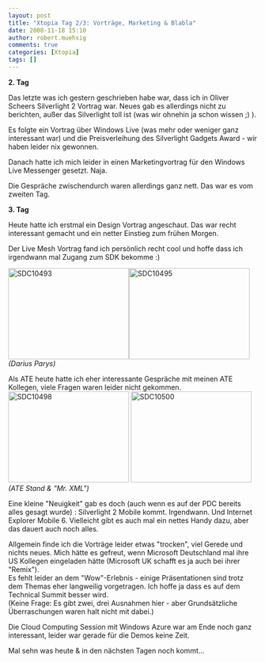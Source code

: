 ```yaml
---
layout: post
title: "Xtopia Tag 2/3: Vorträge, Marketing & Blabla"
date: 2008-11-18 15:10
author: robert.muehsig
comments: true
categories: [Xtopia]
tags: []
---
```

<p><strong>2. Tag</strong></p>  <p>Das letzte was ich gestern geschrieben habe war, dass ich in Oliver Scheers Silverlight 2 Vortrag war. Neues gab es allerdings nicht zu berichten, au&#223;er das Silverlight toll ist (was wir ohnehin ja schon wissen ;) ).</p>  <p>Es folgte ein Vortrag &#252;ber Windows Live (was mehr oder weniger ganz interessant war) und die Preisverleihung des Silverlight Gadgets Award - wir haben leider nix gewonnen.</p>  <p>Danach hatte ich mich leider in einen Marketingvortrag f&#252;r den Windows Live Messenger gesetzt. Naja.</p>  <p>Die Gespr&#228;che zwischendurch waren allerdings ganz nett. Das war es vom zweiten Tag.</p>  <p><strong>3. Tag</strong></p>  <p>Heute hatte ich erstmal ein Design Vortrag angeschaut. Das war recht interessant gemacht und ein netter Einstieg zum fr&#252;hen Morgen.</p>  <p>Der Live Mesh Vortrag fand ich pers&#246;nlich recht cool und hoffe dass ich irgendwann mal Zugang zum SDK bekomme :)</p>  <p><a href="{{BASE_PATH}}/assets/wp-images/sdc10493.jpg"><img style="border-right: 0px; border-top: 0px; border-left: 0px; border-bottom: 0px" height="184" alt="SDC10493" src="{{BASE_PATH}}/assets/wp-images/sdc10493-thumb.jpg" width="244" border="0" /></a><a href="{{BASE_PATH}}/assets/wp-images/sdc10495.jpg"><img style="border-right: 0px; border-top: 0px; border-left: 0px; border-bottom: 0px" height="184" alt="SDC10495" src="{{BASE_PATH}}/assets/wp-images/sdc10495-thumb.jpg" width="244" border="0" /></a>     <br /><em>(Darius Parys)</em>&#160;</p>  <p>Als ATE heute hatte ich eher interessante Gespr&#228;che mit meinen ATE Kollegen, viele Fragen waren leider nicht gekommen.   <br /><a href="{{BASE_PATH}}/assets/wp-images/sdc10498.jpg"><img style="border-right: 0px; border-top: 0px; border-left: 0px; border-bottom: 0px" height="184" alt="SDC10498" src="{{BASE_PATH}}/assets/wp-images/sdc10498-thumb.jpg" width="244" border="0" /></a> <a href="{{BASE_PATH}}/assets/wp-images/sdc10500.jpg"><img style="border-right: 0px; border-top: 0px; border-left: 0px; border-bottom: 0px" height="184" alt="SDC10500" src="{{BASE_PATH}}/assets/wp-images/sdc10500-thumb.jpg" width="244" border="0" /></a>     <br /><em>(ATE Stand &amp; &quot;Mr. XML&quot;)</em></p>  <p>Eine kleine &quot;Neuigkeit&quot; gab es doch (auch wenn es auf der PDC bereits alles gesagt wurde) : Silverlight 2 Mobile kommt. Irgendwann. Und Internet Explorer Mobile 6. Vielleicht gibt es auch mal ein nettes Handy dazu, aber das dauert auch noch alles.</p>  <p>Allgemein finde ich die Vortr&#228;ge leider etwas &quot;trocken&quot;, viel Gerede und nichts neues. Mich h&#228;tte es gefreut, wenn Microsoft Deutschland mal ihre US Kollegen eingeladen h&#228;tte (Microsoft UK schafft es ja auch bei ihrer &quot;Remix&quot;).   <br />Es fehlt leider an dem &quot;Wow&quot;-Erlebnis - einige Pr&#228;sentationen sind trotz dem Themas eher langweilig vorgetragen. Ich hoffe ja dass es auf dem Technical Summit besser wird.    <br />(Keine Frage: Es gibt zwei, drei Ausnahmen hier - aber Grunds&#228;tzliche &#220;berraschungen waren halt nicht mit dabei.)</p>  <p>Die Cloud Computing Session mit Windows Azure war am Ende noch ganz interessant, leider war gerade f&#252;r die Demos keine Zeit.</p>  <p>Mal sehn was heute &amp; in den n&#228;chsten Tagen noch kommt... </p>
